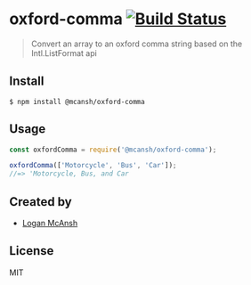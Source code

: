 # oxford-comma [![Build Status](https://travis-ci.org/mcansh/oxford-comma.svg?branch=master)](https://travis-ci.org/mcansh/oxford-comma)

> Convert an array to an oxford comma string based on the Intl.ListFormat api


## Install

```
$ npm install @mcansh/oxford-comma
```


## Usage

```js
const oxfordComma = require('@mcansh/oxford-comma');

oxfordComma(['Motorcycle', 'Bus', 'Car']);
//=> 'Motorcycle, Bus, and Car
```

## Created by

- [Logan McAnsh](https://github.com/mcansh)

## License

MIT
